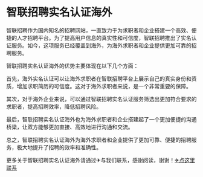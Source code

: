 # 智联招聘实名认证海外

智联招聘作为国内知名的招聘网站，一直致力于为求职者和企业搭建一个高效、便捷的人才招聘平台。为了提高用户信息的真实性和可信度，智联招聘推出了实名认证服务。如今，这项服务已经覆盖到海外，为海外求职者和企业提供更加可靠的招聘服务。

智联招聘实名认证海外的优势主要体现在以下几个方面：

首先，海外实名认证可以让海外求职者在智联招聘平台上展示自己的真实身份和资质，增加求职简历的可信度。这对于海外求职者来说，是一个非常重要的保障。

其次，对于海外企业来说，可以通过智联招聘实名认证服务筛选出更加符合要求的求职者，提高招聘效率，降低招聘风险。

最后，智联招聘实名认证海外也为海外求职者和企业搭建起了一个更加便捷的沟通桥梁，让双方能够更加直接、高效地进行沟通和交流。

总之，智联招聘实名认证海外为海外求职者和企业提供了更加可靠、便捷的招聘服务，极大地提升了招聘的效率和准确性。

更多关于智联招聘实名认证海外请通过✈与我们联系，感谢阅读，谢谢！[✈点这里联系](https://acc.k02.cc)